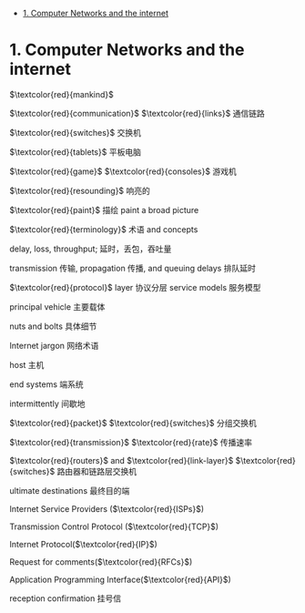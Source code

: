 <!-- TOC -->

- [1.  Computer Networks and the internet](#1--computer-networks-and-the-internet)

<!-- /TOC -->

# 1.  Computer Networks and the internet
$\textcolor{red}{mankind}$

$\textcolor{red}{communication}$ $\textcolor{red}{links}$ 通信链路

$\textcolor{red}{switches}$ 交换机

$\textcolor{red}{tablets}$ 平板电脑

$\textcolor{red}{game}$ $\textcolor{red}{consoles}$ 游戏机

$\textcolor{red}{resounding}$ 响亮的

$\textcolor{red}{paint}$ 描绘  paint a broad picture

$\textcolor{red}{terminology}$ 术语 and concepts

delay, loss, throughput; 延时，丢包，吞吐量

transmission 传输, propagation 传播, and queuing delays 排队延时

$\textcolor{red}{protocol}$ layer 协议分层 service models 服务模型

principal vehicle 主要载体

nuts and bolts 具体细节

Internet jargon 网络术语

host 主机

end systems 端系统

intermittently 间歇地

$\textcolor{red}{packet}$ $\textcolor{red}{switches}$ 分组交换机

$\textcolor{red}{transmission}$ $\textcolor{red}{rate}$ 传播速率

$\textcolor{red}{routers}$ and $\textcolor{red}{link-layer}$ $\textcolor{red}{switches}$ 路由器和链路层交换机

ultimate destinations 最终目的端

Internet Service Providers ($\textcolor{red}{ISPs}$)

Transmission Control Protocol ($\textcolor{red}{TCP}$)

Internet Protocol($\textcolor{red}{IP}$)

Request for comments($\textcolor{red}{RFCs}$)

Application Programming Interface($\textcolor{red}{API}$)

reception confirmation 挂号信

